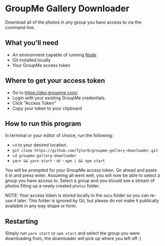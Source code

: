# GroupMe Gallery Downloader
Download all of the photos in any group you have access to via the command line.

## What you'll need
* An environment capable of running [Node](https://nodejs.org)
* Git installed locally
* Your GroupMe access token

## Where to get your access token
* Go to https://dev.groupme.com/
* Login with your existing GroupMe credentials.
* Click "Access Token" 
* Copy your token to your clipboard

## How to run this program

In terminal or your editor of choice, run the following: 

* `cd` to your desired location. 
* `git clone https://github.com/TylerK/groupme-gallery-downloader.git`
* `cd groupme-gallery-downloader`
* `yarn && yarn start` - or - `npm i && npm start` 

You will be prompted for your GroupMe access token. Go ahead and paste it in and press enter. Assuming all went well, you will now be able to select a group you have access to. Select a group and you should see a stream of photos filling up a newly created `photos` folder. 

NOTE: Your access token is stored locally in the `data` folder so you can re-use it later. This folder is ignored by Git, but please do not make it publically available in any way shape or form.  

## Restarting 

Simply run `yarn start` or `npm start` and select the group you were downloading from, the downloader will pick up where you left off :)

